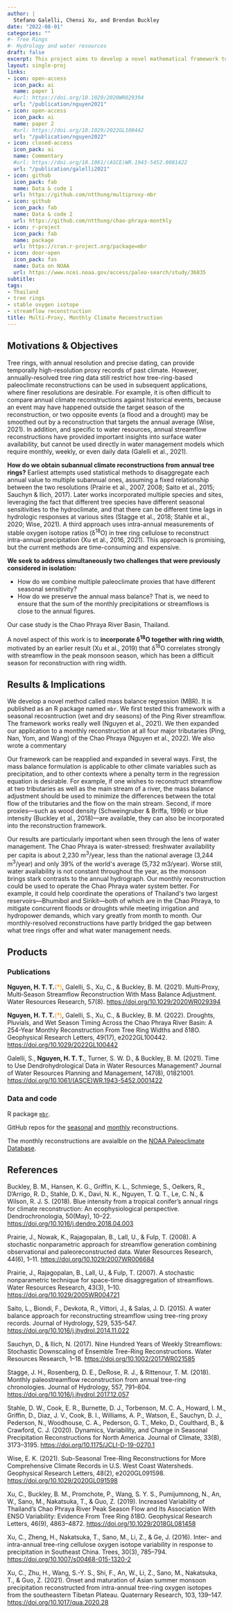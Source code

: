 ```yaml
---
author: | 
  Stefano Galelli, Chenxi Xu, and Brendan Buckley
date: "2022-08-01"
categories: ""
#- Tree Rings
#- Hydrology and water resources
draft: false
excerpt: This project aims to develop a novel mathematical framework to achieve **monthly streamflow reconstruction** from **annual tree-ring data**. 
layout: single-proj
links:
- icon: open-access
  icon_pack: ai
  name: paper 1
  #url: https://doi.org/10.1029/2020WR029394
  url: "/publication/nguyen2021"
- icon: open-access
  icon_pack: ai
  name: paper 2
  #url: https://doi.org/10.1029/2022GL100442
  url: "/publication/nguyen2022"
- icon: closed-access
  icon_pack: ai
  name: Commentary
  #url: https://doi.org/10.1061/(ASCE)WR.1943-5452.0001422
  url: "/publication/galelli2021"
- icon: github
  icon_pack: fab
  name: Data & code 1
  url: https://github.com/ntthung/multiproxy-mbr
- icon: github
  icon_pack: fab
  name: Data & code 2
  url: https://github.com/ntthung/chao-phraya-monthly
- icon: r-project
  icon_pack: fab
  name: package
  url: https://cran.r-project.org/package=mbr
- icon: door-open
  icon_pack: fas
  name: Data on NOAA
  url: https://www.ncei.noaa.gov/access/paleo-search/study/36835
subtitle: 
tags:
- Thailand
- tree rings
- stable oxygen isotope
- streamflow reconstruction
title: Multi-Proxy, Monthly Climate Reconstruction
---
```


## Motivations & Objectives

Tree rings, with annual resolution and precise dating, can provide temporally high-resolution proxy records of past climate. However, annually-resolved tree ring data still restrict how tree-ring-based paleoclimate reconstructions can be used in subsequent applications, where finer resolutions are desirable. For example, it is often difficult to compare annual climate reconstructions against historical events, because an event may have happened outside the target season of the reconstruction, or two opposite events (a flood and a drought) may be smoothed out by a reconstruction that targets the annual average (Wise, 2021). In addition, and specific to water resources, annual streamflow reconstructions have provided important insights into surface water availability, but cannot be used directly in water management models which require monthly, weekly, or even daily data (Galelli et al., 2021).

**How do we obtain subannual climate reconstructions from annual tree rings?** Earliest attempts used statistical methods to disaggregate each annual value to multiple subannual ones, assuming a fixed relationship between the two resolutions (Prairie et al., 2007, 2008; Saito et al., 2015; Sauchyn & Ilich, 2017). Later works incorporated multiple species and sites, leveraging the fact that different tree species have different seasonal sensitivities to the hydroclimate, and that there can be different time lags in hydrologic responses at various sites (Stagge et al., 2018; Stahle et al., 2020; Wise, 2021). A third approach uses intra-annual measurements of stable oxygen isotope ratios (δ<sup>18</sup>O) in tree ring cellulose to reconstruct intra-annual precipitation (Xu et al., 2016, 2021). This approach is promising, but the current methods are time-consuming and expensive.

**We seek to address simultaneously two challenges that were previously considered in isolation:**

* How do we combine multiple paleoclimate proxies that have different seasonal sensitivity?
* How do we preserve the annual mass balance? That is, we need to ensure that the sum of the monthly precipitations or streamflows is close to the annual figures.

Our case study is the Chao Phraya River Basin, Thailand.

A novel aspect of this work is to **incorporate δ<sup>18</sup>O together with ring width**, motivated by an earlier result (Xu et al., 2019) that δ<sup>18</sup>O correlates strongly with streamflow in the peak monsoon season, which has been a difficult season for reconstruction with ring width.

## Results & Implications

We develop a novel method called mass balance regression (MBR). It is published as an R package named `mbr`. We first tested this framework with a seasonal recosntruction (wet and dry seasons) of the Ping River streamflow. The framework works really well (Nguyen et al., 2021). We then expanded our application to a monthly reconstruction at all four major tributaries (Ping, Nan, Yom, and Wang) of the Chao Phraya (Nguyen et al., 2022). We also wrote a commentary 

Our framework can be reapplied and expanded in several ways. First, the mass balance formulation is applicable to other climate variables such as precipitation, and to other contexts where a penalty term in the regression equation is desirable. For example, if one wishes to reconstruct streamflow at two tributaries as well as the main stream of a river, the mass balance adjustment should be used to minimize the differences between the total flow of the tributaries and the flow on the main stream. Second, if more proxies—such as wood density (Schweingruber & Briffa, 1996) or blue intensity (Buckley et al., 2018)—are available, they can also be incorporated into the reconstruction framework.

Our results are particularly important when seen through the lens of water management. The Chao Phraya is water-stressed: freshwater availability per capita is about 2,230 m<sup>3</sup>/year, less than the national average (3,244 m<sup>3</sup>/year) and only 39% of the world's average (5,732 m3/year). Worse still, water availability is not constant throughout the year, as the monsoon brings stark contrasts to the annual hydrograph. Our monthly reconstruction could be used to operate the Chao Phraya water system better. For example, it could help coordinate the operations of Thailand's two largest reservoirs—Bhumibol and Sirikit—both of which are in the Chao Phraya, to mitigate concurrent floods or droughts while meeting irrigation and hydropower demands, which vary greatly from month to month. Our monthly-resolved reconstructions have partly bridged the gap between what tree rings offer and what water management needs.

## Products 

### Publications

**Nguyen, H. T. T.**<span style="color: darkorange">(*)</span>, Galelli, S., Xu, C., & Buckley, B. M. (2021). Multi‐Proxy, Multi‐Season Streamflow Reconstruction With Mass Balance Adjustment. Water Resources Research, 57(8). https://doi.org/10.1029/2020WR029394

**Nguyen, H. T. T.**<span style="color: darkorange">(*)</span>, Galelli, S., Xu, C., & Buckley, B. M. (2022). Droughts, Pluvials, and Wet Season Timing Across the Chao Phraya River Basin: A 254-Year Monthly Reconstruction From Tree Ring Widths and δ18O. Geophysical Research Letters, 49(17), e2022GL100442. https://doi.org/10.1029/2022GL100442

Galelli, S., **Nguyen, H. T. T.**, Turner, S. W. D., & Buckley, B. M. (2021). Time to Use Dendrohydrological Data in Water Resources Management? Journal of Water Resources Planning and Management, 147(8), 01821001. https://doi.org/10.1061/(ASCE)WR.1943-5452.0001422

### Data and code

R package [`mbr`](https://cran.r-project.org/package=mbr).

GitHub repos for the [seasonal](https://github.com/ntthung/multiproxy-mbr) and [monthly](https://github.com/ntthung/chao-phraya-monthly) reconstructions.

The monthly reconstructions are avaialble on the [NOAA Paleoclimate Database](https://www.ncei.noaa.gov/access/paleo-search/study/36835).

## References

Buckley, B. M., Hansen, K. G., Griffin, K. L., Schmiege, S., Oelkers, R., D’Arrigo, R. D., Stahle, D. K., Davi, N. K., Nguyen, T. Q. T., Le, C. N., & Wilson, R. J. S. (2018). Blue intensity from a tropical conifer’s annual rings for climate reconstruction: An ecophysiological perspective. Dendrochronologia, 50(May), 10–22. https://doi.org/10.1016/j.dendro.2018.04.003

Prairie, J., Nowak, K., Rajagopalan, B., Lall, U., & Fulp, T. (2008). A stochastic nonparametric approach for streamflow generation combining observational and paleoreconstructed data. Water Resources Research, 44(6), 1–11. https://doi.org/10.1029/2007WR006684

Prairie, J., Rajagopalan, B., Lall, U., & Fulp, T. (2007). A stochastic nonparametric technique for space-time disaggregation of streamflows. Water Resources Research, 43(3), 1–10. https://doi.org/10.1029/2005WR004721

Saito, L., Biondi, F., Devkota, R., Vittori, J., & Salas, J. D. (2015). A water balance approach for reconstructing streamflow using tree-ring proxy records. Journal of Hydrology, 529, 535–547. https://doi.org/10.1016/j.jhydrol.2014.11.022

Sauchyn, D., & Ilich, N. (2017). Nine Hundred Years of Weekly Streamflows: Stochastic Downscaling of Ensemble Tree-Ring Reconstructions. Water Resources Research, 1–18. https://doi.org/10.1002/2017WR021585


Stagge, J. H., Rosenberg, D. E., DeRose, R. J., & Rittenour, T. M. (2018). Monthly paleostreamflow reconstruction from annual tree-ring chronologies. Journal of Hydrology, 557, 791–804. https://doi.org/10.1016/j.jhydrol.2017.12.057

Stahle, D. W., Cook, E. R., Burnette, D. J., Torbenson, M. C. A., Howard, I. M., Griffin, D., Diaz, J. V., Cook, B. I., Williams, A. P., Watson, E., Sauchyn, D. J., Pederson, N., Woodhouse, C. A., Pederson, G. T., Meko, D., Coulthard, B., & Crawford, C. J. (2020). Dynamics, Variability, and Change in Seasonal Precipitation Reconstructions for North America. Journal of Climate, 33(8), 3173–3195. https://doi.org/10.1175/JCLI-D-19-0270.1

Wise, E. K. (2021). Sub-Seasonal Tree-Ring Reconstructions for More Comprehensive Climate Records in U.S. West Coast Watersheds. Geophysical Research Letters, 48(2), e2020GL091598. https://doi.org/10.1029/2020GL091598

Xu, C., Buckley, B. M., Promchote, P., Wang, S. Y. S., Pumijumnong, N., An, W., Sano, M., Nakatsuka, T., & Guo, Z. (2019). Increased Variability of Thailand’s Chao Phraya River Peak Season Flow and Its Association With ENSO Variability: Evidence From Tree Ring δ18O. Geophysical Research Letters, 46(9), 4863–4872. https://doi.org/10.1029/2018GL081458

Xu, C., Zheng, H., Nakatsuka, T., Sano, M., Li, Z., & Ge, J. (2016). Inter- and intra-annual tree-ring cellulose oxygen isotope variability in response to precipitation in Southeast China. Trees, 30(3), 785–794. https://doi.org/10.1007/s00468-015-1320-2

Xu, C., Zhu, H., Wang, S.-Y. S., Shi, F., An, W., Li, Z., Sano, M., Nakatsuka, T., & Guo, Z. (2021). Onset and maturation of Asian summer monsoon precipitation reconstructed from intra-annual tree-ring oxygen isotopes from the southeastern Tibetan Plateau. Quaternary Research, 103, 139–147. https://doi.org/10.1017/qua.2020.28


